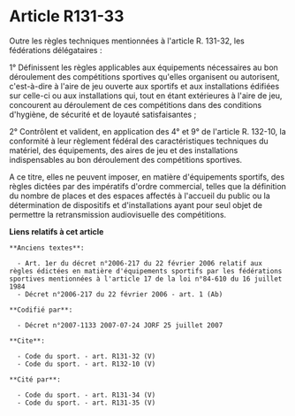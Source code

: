 # Article R131-33

Outre les règles techniques mentionnées à l'article R. 131-32, les fédérations délégataires : 

1° Définissent les règles applicables aux équipements nécessaires au bon déroulement des compétitions sportives qu'elles
organisent ou autorisent, c'est-à-dire à l'aire de jeu ouverte aux sportifs et aux installations édifiées sur celle-ci ou aux
installations qui, tout en étant extérieures à l'aire de jeu, concourent au déroulement de ces compétitions dans des
conditions d'hygiène, de sécurité et de loyauté satisfaisantes ; 

2° Contrôlent et valident, en application des 4° et 9° de l'article R. 132-10, la conformité à leur règlement fédéral des
caractéristiques techniques du matériel, des équipements, des aires de jeu et des installations indispensables au bon
déroulement des compétitions sportives.

A ce titre, elles ne peuvent imposer, en matière d'équipements sportifs, des règles dictées par des impératifs d'ordre
commercial, telles que la définition du nombre de places et des espaces affectés à l'accueil du public ou la détermination de
dispositifs et d'installations ayant pour seul objet de permettre la retransmission audiovisuelle des compétitions.

**Liens relatifs à cet article**

	**Anciens textes**:

	  - Art. 1er du décret n°2006-217 du 22 février 2006 relatif aux règles édictées en matière d'équipements sportifs par les fédérations sportives mentionnées à l'article 17 de la loi n°84-610 du 16 juillet 1984
	  - Décret n°2006-217 du 22 février 2006 - art. 1 (Ab)

	**Codifié par**:

	  - Décret n°2007-1133 2007-07-24 JORF 25 juillet 2007

	**Cite**:

	  - Code du sport. - art. R131-32 (V)
	  - Code du sport. - art. R132-10 (V)

	**Cité par**:

	  - Code du sport. - art. R131-34 (V)
	  - Code du sport. - art. R131-35 (V)
